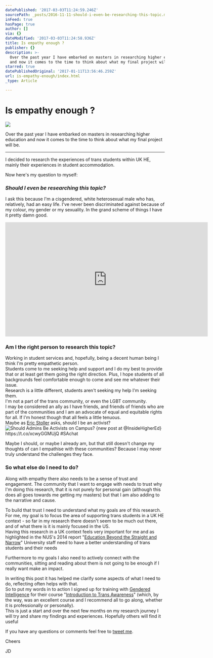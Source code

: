 ```yaml
---
datePublished: '2017-03-03T11:24:59.246Z'
sourcePath: _posts/2016-11-11-should-i-even-be-researching-this-topic.md
inFeed: true
hasPage: true
author: []
via: {}
dateModified: '2017-03-03T11:24:58.936Z'
title: Is empathy enough ?
publisher: {}
description: >-
  Over the past year I have embarked on masters in researching higher education
  and now it comes to the time to think about what my final project will be.
starred: true
datePublishedOriginal: '2017-01-11T13:56:46.259Z'
url: is-empathy-enough/index.html
_type: Article

---
```

# Is empathy enough ?
![](https://the-grid-user-content.s3-us-west-2.amazonaws.com/46e391b2-23b3-4cf8-978c-26f522f39629.gif)

Over the past year I have embarked on masters in researching higher education and now it comes to the time to think about what my final project will be.

---

I decided to research the experiences of trans students within UK HE, mainly their experiences in student accommodation.

Now here's my question to myself:

### _Should I even be researching this topic?_

I ask this because I'm a cisgendered, white heterosexual male who has, relatively, had an easy life. I've never been discriminated against because of my colour, my gender or my sexuality. In the grand scheme of things I have it pretty damn good.

<iframe src="https://cdn.embedly.com/widgets/media.html?src=https%3A%2F%2Fwww.youtube.com%2Fembed%2F87LGmm1M5Is%3Ffeature%3Doembed&amp;url=http%3A%2F%2Fwww.youtube.com%2Fwatch%3Fv%3D87LGmm1M5Is&amp;image=https%3A%2F%2Fi.ytimg.com%2Fvi%2F87LGmm1M5Is%2Fhqdefault.jpg&amp;key=b7d04c9b404c499eba89ee7072e1c4f7&amp;type=text%2Fhtml&amp;schema=youtube" width="640" height="360" scrolling="no" frameborder="0" allowfullscreen="" style=""></iframe>

### Am I the right person to research this topic?

Working in student services and, hopefully, being a decent human being I think I'm pretty empathetic person.   
Students come to me seeking help and support and I do my best to provide that or at least get them going the right direction. Plus, I hope students of all backgrounds feel comfortable enough to come and see me whatever their issue.  
Research is a little different, students aren't seeking my help I'm seeking them.   
I'm not a part of the trans community, or even the LGBT community.   
I may be considered an ally as I have friends, and friends of friends who are part of the communities and I am an advocate of equal and equitable rights for all. If I'm honest though that all feels a little tenuous.  
Maybe as [Eric Stoller][0] asks, should I be an activist?
![Should Admins Be Activists on Campus? {new post at @InsideHigherEd} https://t.co/xcwyGGMUjQ #SAchat](https://s3-us-west-2.amazonaws.com/the-grid-img/p/2bc075456c3733dfd68269b213bb552e860f10b7.jpg)

Maybe I should, or maybe I already am, but that still doesn't change my thoughts of can I empathise with these communities? Because I may never truly understand the challenges they face.

### So what else do I need to do?

Along with empathy there also needs to be a sense of trust and engagement. The community that I want to engage with needs to trust why I'm doing this research, that it is not purely for personal gain (although this does all goes towards me getting my masters) but that I am also adding to the narrative and cause.

To build that trust I need to understand what my goals are of this research.   
For me, my goal is to focus the area of supporting trans students in a UK HE context - so far in my research there doesn't seem to be much out there, and of what there is it is mainly focused in the US.  
Having this research in a UK context feels very important for me and as highlighted in the NUS's 2014 report "[Education Beyond the Straight and Narrow][1]" University staff need to have a better understanding of trans students and their needs

Furthermore to my goals I also need to actively connect with the communities, sitting and reading about them is not going to be enough if I really want make an impact.

In writing this post it has helped me clarify some aspects of what I need to do, reflecting often helps with that.   
So to put my words in to action I signed up for training with [Gendered Intelligence][2] for their course "[Introduction to Trans Awareness][3]" (which, by the way, was an excellent course and I recommend all to go along, whether it is professionally or personally).  
This is just a start and over the next few months on my research journey I will try and share my findings and experiences. Hopefully others will find it useful

If you have any questions or comments feel free to [tweet me][4].

Cheers

JD

[0]: https://twitter.com/EricStoller "@EricStoller"
[1]: https://www.nus.org.uk/global/lgbt-research.pdf "Education Beyond the Straight and Narrow [PDF]"
[2]: http://genderedintelligence.co.uk/ "Gendered Intelligence"
[3]: http://genderedintelligence.co.uk/professionals/cpd "Details of the course"
[4]: https://goo.gl/AXGerg "Tweet me @JD_in_HE"